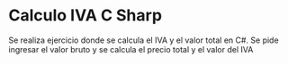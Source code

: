 # Calculo IVA C Sharp
Se realiza ejercicio donde se calcula el IVA y el valor total en C#. Se pide ingresar el valor bruto y se calcula el precio total y el valor del IVA
